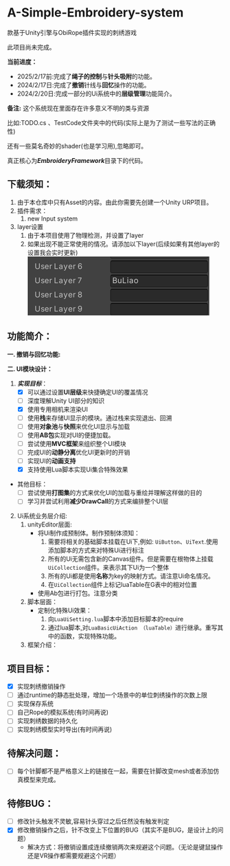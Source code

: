 # A-Simple-Embroidery-system
款基于Unity引擎与ObiRope插件实现的刺绣游戏

此项目尚未完成。

**当前进度：**

- 2025/2/17前:完成了**绳子的控制**与**针头吸附**的功能。
- 2024/2/17日:完成了**撤销**针线与**回忆**操作的功能。
- 2024/2/20日:完成一部分的Ui系统中的**层级管理**功能简介。



**备注:** 这个系统现在里面存在许多意义不明的类与资源

比如:TODO.cs 、TestCode文件夹中的代码(实际上是为了测试一些写法的正确性)

还有一些莫名奇妙的shader(也是学习用),忽略即可。

真正核心为***EmbroideryFramework***目录下的代码。

## 下载须知：
1. 由于本仓库中只有Asset的内容。由此你需要先创建一个Unity URP项目。
2. 插件需求：
   1. new Input system
3. layer设置
   1. 由于本项目使用了物理检测，并设置了layer
   2. 如果出现不能正常使用的情况。请添加以下layer(后续如果有其他layer的设置我会实时更新)![alt text](image.png)

## 功能简介：
**一. 撤销与回忆功能:**

**二. UI模块设计：**

1. ***实现目标***：
   - [x] 可以通过设置**UI层级**来快捷确定UI的覆盖情况
   - [ ] 深度理解Unity UI部分的知识
   - [x] 使用专用相机来渲染UI
   - [ ] 使用**栈**来存储UI显示的模块。通过栈来实现退出、回溯
   - [ ] 使用**对象池**与**快照**来优化UI显示与加载
   - [ ] 使用**AB包**实现对UI的便捷加载。
   - [ ] 尝试使用**MVC框架**来组织整个UI模块
   - [ ] 完成UI的**动静分离**优化UI更新时的开销
   - [ ] 实现UI的**动画支持**
   - [x] 支持使用Lua脚本实现Ui集合特殊效果
 - 其他目标：
   - [ ] 尝试使用**打图集**的方式来优化UI的加载与重绘并理解这样做的目的
   - [ ] 学习并尝试利用**减少DrawCall**的方式来编排整个UI层
  
2. Ui系统业务层介绍:
   1. unityEditor层面:
      - 将Ui制作成预制体。制作预制体须知：
           1. 需要将相关的基础脚本挂载在Ui下,例如: `UiButton`、`UiText`.使用添加脚本的方式来对特殊Ui进行标注
           2. 所有的Ui无需包含新的Canvas组件。但是需要在根物体上挂载`UiCollection`组件。来表示其下Ui为一个整体
           3. 所有的Ui都是使用**名称**为key的映射方式。请注意Ui命名情况。        
           4. 在`UiCollection`组件上标记luaTable在G表中的相对位置
      - 使用Ab包进行打包。注意分类
   2. 脚本层面：
      - 定制化特殊Ui效果：
        1. 向`LuaUiSetting.lua`脚本中添加目标脚本的require
        2. 通过lua脚本,对`LuaBasicUiAction （luaTable）`进行继承。重写其中的函数，实现特殊功能。
   3. 框架介绍：
   


## 项目目标：

- [x] 实现刺绣撤销操作
- [ ] 通过runtime的静态批处理，增加一个场景中的单位刺绣操作的次数上限
- [ ] 实现保存系统
- [ ] 自己Rope的模拟系统(有时间再说)
- [ ] 实现刺绣数据的持久化
- [ ] 实现刺绣模型实时导出(有时间再说)

## 待解决问题：
- [ ] 每个针脚都不是严格意义上的链接在一起，需要在针脚改变mesh或者添加仿真模型来完成。

## 待修BUG：
- [ ] 修改针头触发不灵敏,容易针头穿过之后任然没有触发判定
- [x] 修改撤销操作之后，针不改变上下位置的BUG（其实不是BUG，是设计上的问题）
    - 解决方式：将撤销设置成连续撤销两次来规避这个问题。（无论是键鼠操作还是VR操作都需要规避这个问题）


